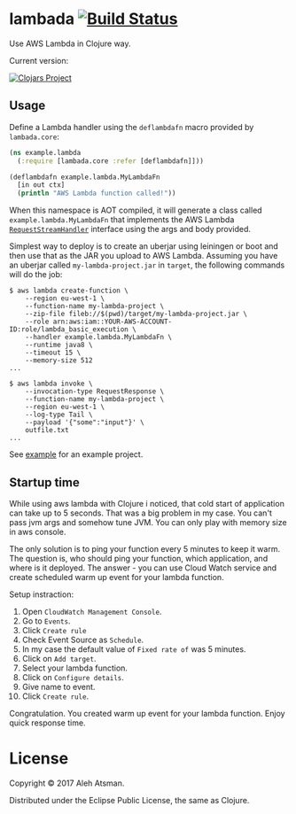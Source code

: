 # lambada [![Build Status](https://travis-ci.org/Atsman/lambada.svg?branch=master)](https://travis-ci.org/Atsman/lambada)

Use AWS Lambda in Clojure way.

Current version:

[![Clojars Project](https://img.shields.io/clojars/v/lambada.svg)](https://clojars.org/lambada)

## Usage

Define a Lambda handler using the `deflambdafn` macro provided by `lambada.core`:

```clojure
(ns example.lambda
  (:require [lambada.core :refer [deflambdafn]]))

(deflambdafn example.lambda.MyLambdaFn
  [in out ctx]
  (println "AWS Lambda function called!"))
```

When this namespace is AOT compiled, it will generate a class called
`example.lambda.MyLambdaFn` that implements the AWS Lambda
[`RequestStreamHandler`](http://docs.aws.amazon.com/lambda/latest/dg/java-handler-using-predefined-interfaces.html)
interface using the args and body provided.

Simplest way to deploy is to create an uberjar using leiningen or boot and then use that as the JAR you upload to AWS Lambda. Assuming you have an uberjar called `my-lambda-project.jar` in `target`, the following commands will do the job:

```
$ aws lambda create-function \
    --region eu-west-1 \
    --function-name my-lambda-project \
    --zip-file fileb://$(pwd)/target/my-lambda-project.jar \
    --role arn:aws:iam::YOUR-AWS-ACCOUNT-ID:role/lambda_basic_execution \
    --handler example.lambda.MyLambdaFn \
    --runtime java8 \
    --timeout 15 \
    --memory-size 512
...

$ aws lambda invoke \
    --invocation-type RequestResponse \
    --function-name my-lambda-project \
    --region eu-west-1 \
    --log-type Tail \
    --payload '{"some":"input"}' \
    outfile.txt
...

```

See [example](https://github.com/atsman/lambada/tree/master/example) for an example project.

## Startup time

While using aws lambda with Clojure i noticed, that cold start of application can take up to 5 seconds. That was a big problem in my case. You can't pass jvm args and somehow tune JVM. You can only play with memory size in aws console.

The only solution is to ping your function every 5 minutes to keep it warm. The question is, who should ping your function, which application, and where is it deployed. The answer - you can use Cloud Watch service and create scheduled warm up event for your lambda function.

Setup instraction:
1. Open `CloudWatch Management Console`.
2. Go to `Events`.
3. Click `Create rule`
4. Check Event Source as `Schedule`.
5. In my case the default value of `Fixed rate of` was 5 minutes.
6. Click on `Add target`.
7. Select your lambda function.
8. Click on `Configure details`.
9. Give name to event.
10. Click `Create rule`.

Congratulation. You created warm up event for your lambda function. Enjoy quick response time.

# License

Copyright © 2017 Aleh Atsman.

Distributed under the Eclipse Public License, the same as Clojure.
